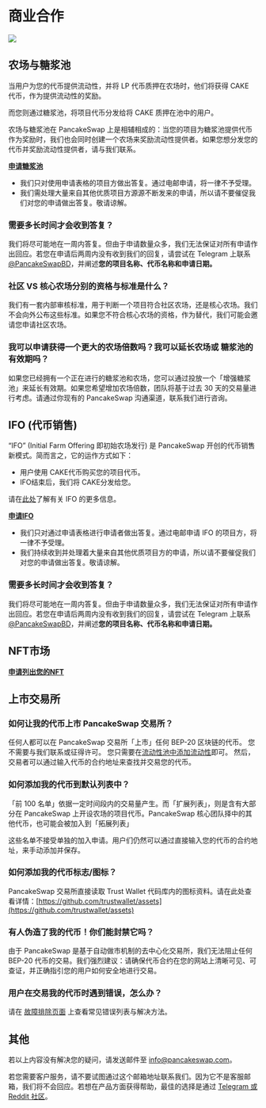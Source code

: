# 商业合作

![](https://gblobscdn.gitbook.com/assets%2F-MHREX7DHcljbY5IkjgJ%2F-MbFSP32KpyXLujbE6FD%2F-MbFSUHosQioE\_h8OgDb%2Fdocs%20masthead%20\(21\).png?alt=media\&token=34a44e20-171f-43d7-9c62-a85c2130a741)

## 农场与糖浆池&#x20;

当用户为您的代币提供流动性，并将 LP 代币质押在农场时，他们将获得 CAKE 代币，作为提供流动性的奖励。&#x20;

而您则通过糖浆池，将项目代币分发给将 CAKE 质押在池中的用户。

农场与糖浆池在 PancakeSwap 上是相辅相成的：当您的项目为糖浆池提供代币作为奖励时，我们也会同时创建一个农场来奖励流动性提供者。如果您想分发您的代币并奖励流动性提供者，请与我们联系。

[**申请糖浆池**](https://docs.google.com/forms/d/e/1FAIpQLScGdT5rrVMr4WOWr08pvcroSeuIOtEJf1sVdQGVdcAOqryigQ/viewform)

* 我们只对使用申请表格的项目方做出答复。通过电邮申请，将一律不予受理。
* 我们需处理大量来自其他优质项目方源源不断发来的申请，所以请不要催促我们对您的申请做出答复。敬请谅解。

### 需要多长时间才会收到答复？

我们将尽可能地在一周内答复。但由于申请数量众多，我们无法保证对所有申请作出回应。若您在申请后两周内没有收到我们的回复，请尝试在 Telegram 上联系 [@PancakeSwapBD](http://t.me/PancakeSwapBD)，并阐述**您的项目名称、代币名称和申请日期。**

### 社区 VS 核心农场分别的资格与标准是什么？

我们有一套内部审核标准，用于判断一个项目符合社区农场，还是核心农场。我们不会向外公布这些标准。如果您不符合核心农场的资格，作为替代，我们可能会邀请您申请社区农场。

### 我可以申请获得一个更大的农场倍数吗？我可以延长农场或 糖浆池的有效期吗？

如果您已经拥有一个正在进行的糖浆池和农场，您可以通过投放一个「增强糖浆池」来延长有效期。如果您希望增加农场倍数，团队将基于过去 30 天的交易量进行考虑。请通过你现有的 PancakeSwap 沟通渠道，联系我们进行咨询。

## IFO (代币销售)

“IFO” (Initial Farm Offering 即初始农场发行) 是 PancakeSwap 开创的代币销售新模式。简而言之，它的运作方式如下：

* 用户使用 CAKE代币购买您的项目代币。
* IFO结束后，我们将 CAKE分发给您。

请在[此处](../chan-pin/ifo-initial-farm-offering/)了解有关 IFO 的更多信息。

[**申请IFO**](https://docs.google.com/forms/d/e/1FAIpQLScGdT5rrVMr4WOWr08pvcroSeuIOtEJf1sVdQGVdcAOqryigQ/viewform)

* 我们只对通过申请表格进行申请者做出答复。通过电邮申请 IFO 的项目方，将一律不予受理。
* 我们持续收到并处理着大量来自其他优质项目方的申请，所以请不要催促我们对您的申请做出答复。敬请谅解。

### 需要多长时间才会收到答复？

我们将尽可能地在一周内答复。但由于申请数量众多，我们无法保证对所有申请作出回应。若您在申请后两周内没有收到我们的回复，请尝试在 Telegram 上联系 [@PancakeSwapBD](http://t.me/PancakeSwapBD)，并阐述**您的项目名称、代币名称和申请日期。**

## **NFT市场**

[**申请列出您的NFT**](../sheng-tai-xi-tong-he-zuo-huo-ban-guan-xi/contact-us/nft-shi-chang-ying-yong.md)

## 上市交易所

### 如何让我的代币上市 PancakeSwap 交易所？

任何人都可以在 PancakeSwap 交易所「上市」任何 BEP-20 区块链的代币。 您不需要与我们联系或征得许可。 您只需要在[流动性池中添加流动性](../chan-pin/pancakeswap-exchange/ru-he-tian-jia-yi-chu-liu-dong-xing.md)即可。 然后，交易者可以通过输入代币的合约地址来查找并交易您的代币。

### 如何添加我的代币到默认列表中？

「前 100 名单」依据一定时间段内的交易量产生。而「扩展列表」，则是含有大部分在 PancakeSwap 上开设农场的项目代币。PancakeSwap 核心团队择中的其他代币，也可能会被加入到「拓展列表」

这些名单不接受单独的加入申请。用户们仍然可以通过直接输入您的代币的合约地址，来手动添加并保存。

### 如何添加我的代币标志/图标？

PancakeSwap 交易所直接读取 Trust Wallet 代码库内的图标资料。请在此处查看详情：[https://github.com/trustwallet/assets](https://github.com/trustwallet/assets)

### 有人伪造了我的代币！你们能封禁它吗？

由于 PancakeSwap 是基于自动做市机制的去中心化交易所，我们无法阻止任何 BEP-20 代币的交易。我们强烈建议：请确保代币合约在您的网站上清晰可见、可查证，并正确指引您的用户如何安全地进行交易。

### 用户在交易我的代币时遇到错误，怎么办？

请在 [故障排除页面](../master/click-here-for-help/troubleshooting-errors.md) 上查看常见错误列表与解决方法。

## 其他

若以上内容没有解决您的疑问，请发送邮件至  info@pancakeswap.com。

若您需要客户服务，请不要试图通过这个邮箱地址联系我们。因为它不是客服邮箱，我们将不会回应。若想在产品方面获得帮助，最佳的选择是通过 [Telegram 或 Reddit 社区](../sheng-tai-xi-tong-he-zuo-huo-ban-guan-xi/contact-us/telegram.md)。
